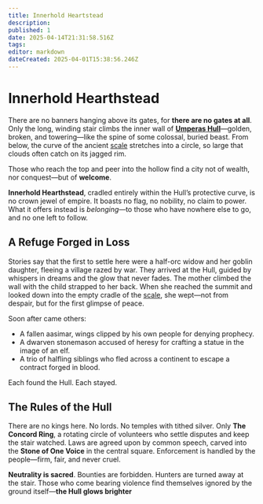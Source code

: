 ```yaml
---
title: Innerhold Heartstead
description: 
published: 1
date: 2025-04-14T21:31:58.516Z
tags: 
editor: markdown
dateCreated: 2025-04-01T15:38:56.246Z
---
```


# Innerhold Hearthstead

There are no banners hanging above its gates, for **there are no gates at all**. Only the long, winding stair climbs the inner wall of **[Umperas Hull](/location/scale/umperas-hull.md)**—golden, broken, and towering—like the spine of some colossal, buried beast. From below, the curve of the ancient [scale](/location/scale.md) stretches into a circle, so large that clouds often catch on its jagged rim.

Those who reach the top and peer into the hollow find a city not of wealth, nor conquest—but of **welcome**.

**Innerhold Hearthstead**, cradled entirely within the Hull’s protective curve, is no crown jewel of empire. It boasts no flag, no nobility, no claim to power. What it offers instead is *belonging*—to those who have nowhere else to go, and no one left to follow.

## A Refuge Forged in Loss

Stories say that the first to settle here were a half-orc widow and her goblin daughter, fleeing a village razed by war. They arrived at the Hull, guided by whispers in dreams and the glow that never fades. The mother climbed the wall with the child strapped to her back. When she reached the summit and looked down into the empty cradle of the [scale](/location/scale.md), she wept—not from despair, but for the first glimpse of peace.

Soon after came others:
- A fallen aasimar, wings clipped by his own people for denying prophecy.
- A dwarven stonemason accused of heresy for crafting a statue in the image of an elf.
- A trio of halfling siblings who fled across a continent to escape a contract forged in blood.

Each found the Hull.
Each stayed.

## The Rules of the Hull

There are no kings here. No lords. No temples with tithed silver. Only **The Concord Ring**, a rotating circle of volunteers who settle disputes and keep the stair watched. Laws are agreed upon by common speech, carved into the **Stone of One Voice** in the central square. Enforcement is handled by the people—firm, fair, and never cruel.

**Neutrality is sacred**. Bounties are forbidden. Hunters are turned away at the stair. Those who come bearing violence find themselves ignored by the ground itself—**the Hull glows brighter**
